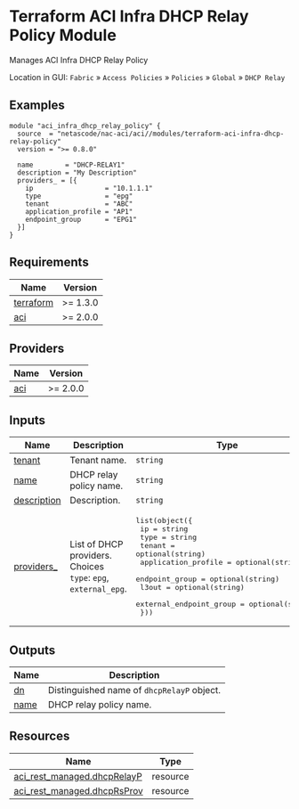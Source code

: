 <!-- BEGIN_TF_DOCS -->
# Terraform ACI Infra DHCP Relay Policy Module

Manages ACI Infra DHCP Relay Policy

Location in GUI:
`Fabric` » `Access Policies` » `Policies` » `Global` » `DHCP Relay`

## Examples

```hcl
module "aci_infra_dhcp_relay_policy" {
  source  = "netascode/nac-aci/aci//modules/terraform-aci-infra-dhcp-relay-policy"
  version = ">= 0.8.0"

  name        = "DHCP-RELAY1"
  description = "My Description"
  providers_ = [{
    ip                  = "10.1.1.1"
    type                = "epg"
    tenant              = "ABC"
    application_profile = "AP1"
    endpoint_group      = "EPG1"
  }]
}
```

## Requirements

| Name | Version |
|------|---------|
| <a name="requirement_terraform"></a> [terraform](#requirement\_terraform) | >= 1.3.0 |
| <a name="requirement_aci"></a> [aci](#requirement\_aci) | >= 2.0.0 |

## Providers

| Name | Version |
|------|---------|
| <a name="provider_aci"></a> [aci](#provider\_aci) | >= 2.0.0 |

## Inputs

| Name | Description | Type | Default | Required |
|------|-------------|------|---------|:--------:|
| <a name="input_tenant"></a> [tenant](#input\_tenant) | Tenant name. | `string` | `""` | no |
| <a name="input_name"></a> [name](#input\_name) | DHCP relay policy name. | `string` | n/a | yes |
| <a name="input_description"></a> [description](#input\_description) | Description. | `string` | `""` | no |
| <a name="input_providers_"></a> [providers\_](#input\_providers\_) | List of DHCP providers. Choices `type`: `epg`, `external_epg`. | <pre>list(object({<br>    ip                      = string<br>    type                    = string<br>    tenant                  = optional(string)<br>    application_profile     = optional(string)<br>    endpoint_group          = optional(string)<br>    l3out                   = optional(string)<br>    external_endpoint_group = optional(string)<br>  }))</pre> | `[]` | no |

## Outputs

| Name | Description |
|------|-------------|
| <a name="output_dn"></a> [dn](#output\_dn) | Distinguished name of `dhcpRelayP` object. |
| <a name="output_name"></a> [name](#output\_name) | DHCP relay policy name. |

## Resources

| Name | Type |
|------|------|
| [aci_rest_managed.dhcpRelayP](https://registry.terraform.io/providers/CiscoDevNet/aci/latest/docs/resources/rest_managed) | resource |
| [aci_rest_managed.dhcpRsProv](https://registry.terraform.io/providers/CiscoDevNet/aci/latest/docs/resources/rest_managed) | resource |
<!-- END_TF_DOCS -->